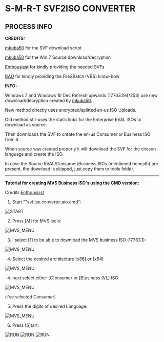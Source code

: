 **S-M-R-T SVF2ISO CONVERTER**
===========================
**PROCESS INFO**
------------------------
**CREDITS:**

[mkuba50](https://forums.mydigitallife.net/members/mkuba50.317641/) for the SVF download script

[mkuba50](https://forums.mydigitallife.net/members/mkuba50.317641/) for the Win 7 Source download/decryption

[Enthousiast](https://forums.mydigitallife.net/members/enthousiast.104688/) for kindly providing the needed SVFs

[BAU](https://forums.mydigitallife.net/members/bau.58504/) for kindly providing the File2Batch (VBS) know-how


**INFO:**

Windows 7 and Windows 10 Dec Refresh upwards (17763.194/253) use new download/decryption created by [mkuba50](https://forums.mydigitallife.net/members/mkuba50.317641/).

New method directly uses encrypted/splitted en-us ISO Uploads.

Old method still uses the static links for the Enterprise EVAL ISOs to download as source.

Then downloads the SVF to create the en-us Consumer or Business ISO from it.

When source was created properly it will download the SVF for the chosen language
and create the ISO.


In case the Source EVAL/Consumer/Business ISOs (mentioned beneath) are present, the download is skipped, just copy them
to tools folder.





------------------------
**Tutorial for creating MVS Business ISO's using the CMD version:**

Credits:[Enthousiast](https://forums.mydigitallife.net/members/enthousiast.104688/)

1. Start ""svf.iso.converter.aio.cmd":

![START](https://gitlab.com/s1ave77/svf2isopics/raw/master/svf2.iso.001.jpg)

2. Press [M] for MVS iso's:

![MVS_MENU](https://gitlab.com/s1ave77/svf2isopics/raw/master/svf2.iso.002.jpg)

3. I select [1] to be able to download the MVS business ISO (17763.1):

![MVS_MENU](https://gitlab.com/s1ave77/svf2isopics/raw/master/svf2.iso.003.jpg)

4. Select the desired architecture [x86] or [x64]

![MVS_MENU](https://gitlab.com/s1ave77/svf2isopics/raw/master/svf2.iso.004.jpg)

4. next select either [C]onsumer or [B]usiness (VL) ISO

![MVS_MENU](https://gitlab.com/s1ave77/svf2isopics/raw/master/svf2.iso.004.jpg)

(i've selected Consumer)

5. Press the digits of desired Language:

![MVS_MENU](https://gitlab.com/s1ave77/svf2isopics/raw/master/svf2.iso.005.jpg)

6. Press [S]tart:

![RUN](https://gitlab.com/s1ave77/svf2isopics/raw/master/svf2.iso.006.jpg)
![RUN](https://gitlab.com/s1ave77/svf2isopics/raw/master/svf2.iso.007.jpg)
![RUN](https://gitlab.com/s1ave77/svf2isopics/raw/master/svf2.iso.008.jpg)
